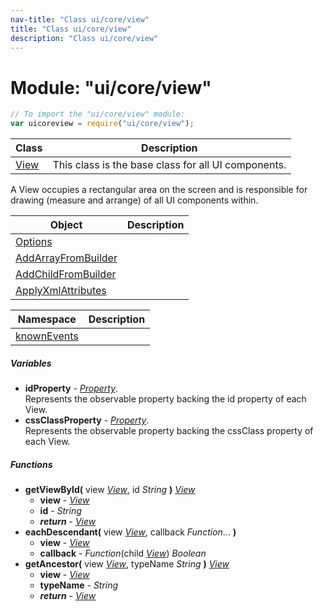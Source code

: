 ```yaml
---
nav-title: "Class ui/core/view"
title: "Class ui/core/view"
description: "Class ui/core/view"
---
```

# Module: "ui/core/view"

``` JavaScript
// To import the "ui/core/view" module:
var uicoreview = require("ui/core/view");
```

Class | Description
------|------------
[View](../../../ui/core/view/View.md) | This class is the base class for all UI components. 
A View occupies a rectangular area on the screen and is responsible for drawing (measure and arrange) of all UI components within. 

Object | Description
------|------------
[Options](../../../ui/core/view/Options.md) | 
[AddArrayFromBuilder](../../../ui/core/view/AddArrayFromBuilder.md) | 
[AddChildFromBuilder](../../../ui/core/view/AddChildFromBuilder.md) | 
[ApplyXmlAttributes](../../../ui/core/view/ApplyXmlAttributes.md) | 

Namespace | Description
------|------------
[knownEvents](../../../ui/core/view/knownEvents/) | 

##### Variables
 - **idProperty** - [_Property_](../../../ui/core/dependency-observable/Property.md).    
  Represents the observable property backing the id property of each View.
 - **cssClassProperty** - [_Property_](../../../ui/core/dependency-observable/Property.md).    
  Represents the observable property backing the cssClass property of each View.

##### Functions
 - **getViewById(** view [_View_](../../../ui/core/view/View.md), id _String_ **)** [_View_](../../../ui/core/view/View.md)
   - **view** - [_View_](../../../ui/core/view/View.md)
   - **id** - _String_
   - _**return**_ - [_View_](../../../ui/core/view/View.md)
 - **eachDescendant(** view [_View_](../../../ui/core/view/View.md), callback _Function_... **)**
   - **view** - [_View_](../../../ui/core/view/View.md)
   - **callback** - _Function_(child [_View_](../../../ui/core/view/View.md)) _Boolean_
 - **getAncestor(** view [_View_](../../../ui/core/view/View.md), typeName _String_ **)** [_View_](../../../ui/core/view/View.md)
   - **view** - [_View_](../../../ui/core/view/View.md)
   - **typeName** - _String_
   - _**return**_ - [_View_](../../../ui/core/view/View.md)
